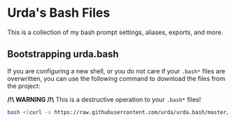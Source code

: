 # Urda's Bash Files

This is a collection of my bash prompt settings, aliases, exports, and more.

## Bootstrapping urda.bash

If you are configuring a new shell, or you do not care if your `.bash*` files are overwritten,
you can use the following command to download the files from the project:

**/!\ WARNING /!\\** This is a destructive operation to your `.bash*` files!

```bash
bash <(curl -s https://raw.githubusercontent.com/urda/urda.bash/master/bootstrap-urda.bash.sh)
```
